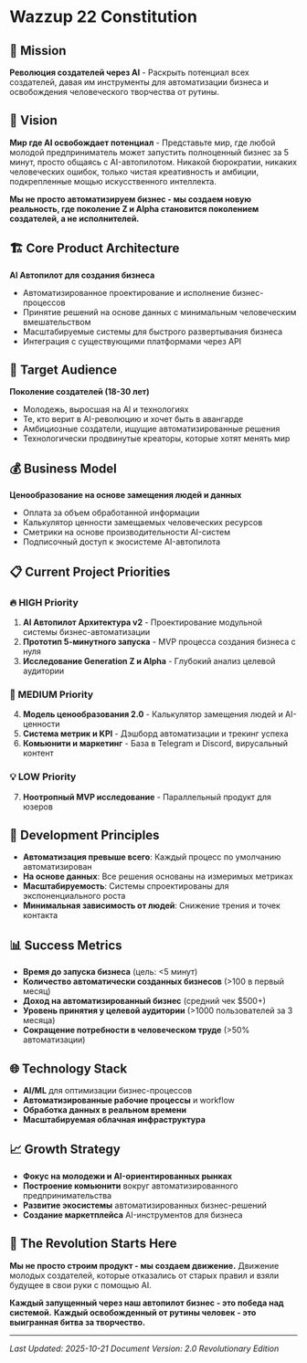 # Wazzup 22 Constitution

## 🎯 Mission
**Революция создателей через AI** - Раскрыть потенциал всех создателей, давая им инструменты для автоматизации бизнеса и освобождения человеческого творчества от рутины.

## 🚀 Vision
**Мир где AI освобождает потенциал** - Представьте мир, где любой молодой предприниматель может запустить полноценный бизнес за 5 минут, просто общаясь с AI-автопилотом. Никакой бюрократии, никаких человеческих ошибок, только чистая креативность и амбиции, подкрепленные мощью искусственного интеллекта.

**Мы не просто автоматизируем бизнес - мы создаем новую реальность, где поколение Z и Alpha становится поколением создателей, а не исполнителей.**

## 🏗️ Core Product Architecture
**AI Автопилот для создания бизнеса**
- Автоматизированное проектирование и исполнение бизнес-процессов
- Принятие решений на основе данных с минимальным человеческим вмешательством
- Масштабируемые системы для быстрого развертывания бизнеса
- Интеграция с существующими платформами через API

## 👥 Target Audience
**Поколение создателей (18-30 лет)**
- Молодежь, выросшая на AI и технологиях
- Те, кто верит в AI-революцию и хочет быть в авангарде
- Амбициозные создатели, ищущие автоматизированные решения
- Технологически продвинутые креаторы, которые хотят менять мир

## 💰 Business Model
**Ценообразование на основе замещения людей и данных**
- Оплата за объем обработанной информации
- Калькулятор ценности замещаемых человеческих ресурсов
- Сметрики на основе производительности AI-систем
- Подписочный доступ к экосистеме AI-автопилота

## 📋 Current Project Priorities

### 🔥 HIGH Priority
1. **AI Автопилот Архитектура v2** - Проектирование модульной системы бизнес-автоматизации
2. **Прототип 5-минутного запуска** - MVP процесса создания бизнеса с нуля
3. **Исследование Generation Z и Alpha** - Глубокий анализ целевой аудитории

### 🎯 MEDIUM Priority  
4. **Модель ценообразования 2.0** - Калькулятор замещения людей и AI-ценности
5. **Система метрик и KPI** - Дэшборд автоматизации и трекинг успеха
6. **Комьюнити и маркетинг** - База в Telegram и Discord, вирусальный контент

### 💡 LOW Priority
7. **Ноотропный MVP исследование** - Параллельный продукт для юзеров

## 🔧 Development Principles
- **Автоматизация превыше всего**: Каждый процесс по умолчанию автоматизирован
- **На основе данных**: Все решения основаны на измеримых метриках
- **Масштабируемость**: Системы спроектированы для экспоненциального роста
- **Минимальная зависимость от людей**: Снижение трения и точек контакта

## 📊 Success Metrics
- **Время до запуска бизнеса** (цель: <5 минут)
- **Количество автоматически созданных бизнесов** (>100 в первый месяц)
- **Доход на автоматизированный бизнес** (средний чек $500+)
- **Уровень принятия у целевой аудитории** (>1000 пользователей за 3 месяца)
- **Сокращение потребности в человеческом труде** (>50% автоматизации)

## 🌐 Technology Stack
- **AI/ML** для оптимизации бизнес-процессов
- **Автоматизированные рабочие процессы** и workflow
- **Обработка данных в реальном времени**
- **Масштабируемая облачная инфраструктура**

## 📈 Growth Strategy
- **Фокус на молодежи и AI-ориентированных рынках**
- **Построение комьюнити** вокруг автоматизированного предпринимательства
- **Развитие экосистемы** автоматизированных бизнес-решений
- **Создание маркетплейса** AI-инструментов для бизнеса

## 🌟 The Revolution Starts Here
**Мы не просто строим продукт - мы создаем движение.** Движение молодых создателей, которые отказались от старых правил и взяли будущее в свои руки с помощью AI.

**Каждый запущенный через наш автопилот бизнес - это победа над системой.**
**Каждый освобожденный от рутины человек - это выигранная битва за творчество.**

---
*Last Updated: 2025-10-21*
*Document Version: 2.0*
*Revolutionary Edition*